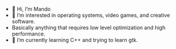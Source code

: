 - 👋 Hi, I’m Mando
- 👀 I’m interested in operating systems, video games, and creative software. 
-    Basically anything that requires low level optimization and high performance.
- 🌱 I’m currently learning C++ and trying to learn gtk.
